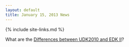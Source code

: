 ```yaml
---
layout: default
title: January 15, 2013 News
---
```

{% include site-links.md %}

What are the [Differences between UDK2010 and EDK II]({{wiki}}/Differences%20between%20UDK2010%20and%20EDK%20II)?